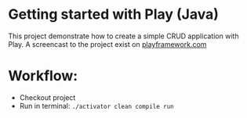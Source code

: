 # Getting started with Play (Java)

This project demonstrate how to create a simple CRUD application with Play. A screencast to the project exist on [playframework.com](http://playframework.com)

# Workflow:

- Checkout project
- Run in terminal: `./activator clean compile run`
